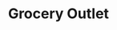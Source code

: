 ---
title: "Grocery Outlet"
url: /vancouver/grocery-outlet-northeast-fourth-plain-boulevard/
shop: supermarket
---
